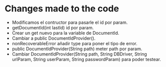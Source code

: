 # Changes made to the code

- Modificamos el contructor para pasarle el id por param.
- getDocumentId(int lastId) id por param.
- Crear un get nuevo para la variable de DocumentId.
- Cambiar a public DocumentIdProvider().
- nonRecoverableError añadir type para poner el tipo de error.
- public DocumentIdProvider(String path) meter path por param.
- Cambiar DocumentIdProvider(String path, String DBDriver, String urlParam, String userParam, String passwordParam) para poder testear.
